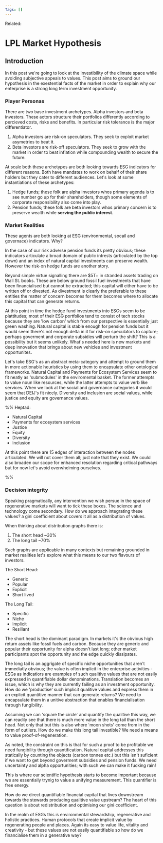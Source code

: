 ```yaml
---
Tags: []
---
```

Related: 
# LPL Market Hypothesis

## Introduction
In this post we're going to look at the investibility of the climate space while avoiding subjective appeals to values. This post aims to ground our hypothesis in the exestential facts of the market in order to explain why our enterprise is a strong long term investment opportunity. 

### Player Personas
There are two base investment archetypes. Alpha investors and beta investors. These actors structure their portfolios differently according to percieved costs, risks and benefits. In particular risk tolerance is the major differentiator. 

1) Alpha investors are risk-on speculators. They seek to exploit market asymetries to beat it.
2) Beta investors are risk-off speculators. They seek to grow with the market in order to beat inflation while compounding wealth to secure the future.

At scale both these archetypes are both looking towards ESG indicators for different reasons. Both have mandates to work on behalf of their share holders but they cater to different audiences. Let's look at some instantiations of these archetypes:

1) Hedge funds; these folk are alpha investors whos primary agenda is to see number go up for their shareholders, though some elements of corporate responsibility also come into play. 
2) Pension funds; these folk are beta investors whos primary concern is to preserve wealth while **serving the public interest**. 

### Market Realities
These agents are both looking at ESG (environmental, socail and governace) indicators. Why? 

In the case of our risk adverse pension funds its pretty obvious; these indicators articulate a broad domain of public intrests (articulated by the top down) and an index of natural capital investments can preserve wealth. However the risk-on hedge funds are another story.

Beyond simple virtue signalling there are $5T+ in stranded assets trading on Wall St. books. These are below ground fossil fuel investments that have been financialised but cannot be extracted; this capital will either have to be written off or divested. As divestment is clearly the preferable to these entities the matter of concern becomes for them becomes where to allocate this capital that can generate returns. 

At this point in time the hedge fund investments into ESGs seem to be plattitudes; most of their ESG portfolios tend to consist of tech stocks because they are 'low carbon' which from our perspective is essentially just green washing. Natural capital is stable enough for pension funds but it would seem there's not enough delta in it for risk-on speculators to capture; perhaps goverment and corporate subsidies will perturb the shift? This is a possibility but it seems unlikely. What's needed here is new markets and deep innovation that brings about new vehicles and investment opportunites.

Let's take ESG's as an abstract meta-category and attempt to ground them in more actionable heuristics by using them to encapsulate other ontological frameworks. Natural Capital and Payments for Ecosystem Services seem to fit neatly as 'submodules' in the enviromental basket. The former attempts to value noun like resources, while the latter attempts to value verb like services. When we look at the social and governance categories it would seem that DEIJ's fit nicely. Diversity and inclusion are social values, while justice and equity are governance values. 

%%
Heptad:
- Natural Capital
- Payments for ecosystem services
- Justice
- Equity
- Diversity
- Inclusion

At this point there are 15 edges of interaction between the nodes articulated. We will not cover them all; just note that they exist. We could also broaden our scope for enhanced resolution regarding critical pathways but for now let's avoid overwhelming ourselves. 

%%

### Decision integrity
Speaking pragmatically, any intervention we wish persue in the space of regenerative markets will want to tick these boxes. The science and technology come secondary. How do we approach integrating these values? a gini coefficient about covers it all as a distribution of values.

When thinking about distribution graphs there is:
1) The short head ~30%
2) The long tail ~70%

Such graphs are applicable in many contexts but remaining grounded in market realities let's explore what this means to our two flavours of investors. 

The Short Head:
- Generic
- Popular
- Explicit
- Short lived

The Long Tail:
- Specific
- Niche
- Implicit
- Resiliant

The short head is the dominant paradigm. In markets it's the obvious high return assets like fossil fuels and carbon. Because they are generic and popular their opportunity for alpha doesn't last long; other market participants spot the opportunity and the edge quickly dissipates. 

The long tail is an aggrigate of specific niche opportunities that aren't immediatly obvious; the value is often implicit in the enterprise activities - ESGs as indicatiors are examples of such qualitive values that are not easily expressed in quantifiable dollar denominations. Translation becomes an issue, which is why they are currently failing as an investment opportunity. How do we 'productise' such implicit qualitive values and express them in an explicit quantitive manner that can generate returns? We need to encapsulate them in a unitive abstraction that enables financialisation through fungibility.

Assuming we can 'square the circle' and quantify the qualitive this way, we can readily see that there is much more value in the long tail than the short head. Not only that but this is also where 'moon shots' come from in the form of outliers. How do we make this long tail investible? We need a means to value proof-of-regeneration.

As noted, the constraint on this is that for such a proof to be profitable we need fungibility through quantification. Natural capital addresses this statically by counting the objects (carbon tonnes etc.) but this isn't suficient if we want to get beyond goverment subsidies and pension funds. We need uncertainty and alpha opportunities; with such we can make it fucking rain! 

This is where our scientific hypothesis starts to become important because we are essentially trynig to value a unifying measurement. This quantifier is free energy. 





How do we direct quantifiable financial capital that lives downstream towards the stewards producing qualitive value upstream? The heart of this question is about redistribution and optimising our gini coefficient. 





In the realm of ESGs this is environmental stewardship, regenerative and holistic practices. Human protocols that create implicit value by regenerating people and places. Again its easy to value life, vitality and creativity - but these values are not easily quantifiable so how do we financialise them in a generative way? 